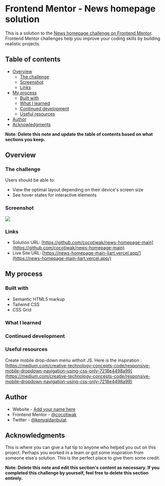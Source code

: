 # Frontend Mentor - News homepage solution

This is a solution to the [News homepage challenge on Frontend Mentor](https://www.frontendmentor.io/challenges/news-homepage-H6SWTa1MFl). Frontend Mentor challenges help you improve your coding skills by building realistic projects.

## Table of contents

- [Overview](#overview)
  - [The challenge](#the-challenge)
  - [Screenshot](#screenshot)
  - [Links](#links)
- [My process](#my-process)
  - [Built with](#built-with)
  - [What I learned](#what-i-learned)
  - [Continued development](#continued-development)
  - [Useful resources](#useful-resources)
- [Author](#author)
- [Acknowledgments](#acknowledgments)

**Note: Delete this note and update the table of contents based on what sections you keep.**

## Overview

### The challenge

Users should be able to:

- View the optimal layout depending on their device's screen size
- See hover states for interactive elements

### Screenshot

![](./screenshot.png)

### Links

- Solution URL: [https://github.com/cocotiwak/news-homepage-main](https://github.com/cocotiwak/news-homepage-main)
- Live Site URL: [https://news-homepage-main-liart.vercel.app/](https://news-homepage-main-liart.vercel.app/)

## My process

### Built with

- Semantic HTML5 markup
- Tailwind CSS
- CSS Grid

### What I learned

### Continued development

### Useful resources

Create mobile drop-down menu withoit JS. Here is the inspiration :
[https://medium.com/creative-technology-concepts-code/responsive-mobile-dropdown-navigation-using-css-only-7218e4498a99](https://medium.com/creative-technology-concepts-code/responsive-mobile-dropdown-navigation-using-css-only-7218e4498a99)

## Author

- Website - [Add your name here](https://www.your-site.com)
- Frontend Mentor - [@cocotiwak](https://www.frontendmentor.io/profile/cocotiwak)
- Twitter - [@kenyaldanbulat](https://www.twitter.com/kenyaldanbulat)

## Acknowledgments

This is where you can give a hat tip to anyone who helped you out on this project. Perhaps you worked in a team or got some inspiration from someone else's solution. This is the perfect place to give them some credit.

**Note: Delete this note and edit this section's content as necessary. If you completed this challenge by yourself, feel free to delete this section entirely.**
